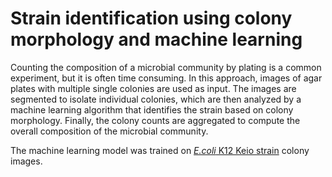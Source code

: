 # Strain identification using colony morphology and machine learning

Counting the composition of a microbial community by plating is a common experiment, but it is often time consuming. In this approach, images of agar plates with multiple single colonies are used as input. The images are segmented to isolate individual colonies, which are then analyzed by a machine learning algorithm that identifies the strain based on colony morphology. Finally, the colony counts are aggregated to compute the overall composition of the microbial community.

The machine learning model was trained on [*E.coli* K12 Keio strain](10.1038/msb4100050) colony images.

